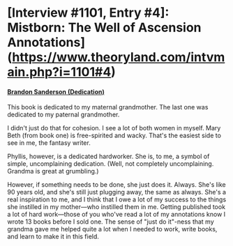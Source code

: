 # [Interview #1101, Entry #4]: Mistborn: The Well of Ascension Annotations](https://www.theoryland.com/intvmain.php?i=1101#4)

#### [Brandon Sanderson (Dedication)](http://brandonsanderson.com/annotation-mistborn-2-dedication/)

This book is dedicated to my maternal grandmother. The last one was dedicated to my paternal grandmother.

I didn't just do that for cohesion. I see a lot of both women in myself. Mary Beth (from book one) is free-spirited and wacky. That's the easiest side to see in me, the fantasy writer.

Phyllis, however, is a dedicated hardworker. She is, to me, a symbol of simple, uncomplaining dedication. (Well, not completely uncomplaining. Grandma is great at grumbling.)

However, if something needs to be done, she just does it. Always. She's like 90 years old, and she's still just plugging away, the same as always. She's a real inspiration to me, and I think that I owe a lot of my success to the things she instilled in my mother—who instilled them in me. Getting published took a lot of hard work—those of you who've read a lot of my annotations know I wrote 13 books before I sold one. The sense of "just do it"-ness that my grandma gave me helped quite a lot when I needed to work, write books, and learn to make it in this field.

